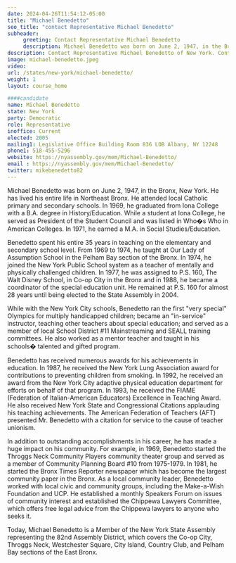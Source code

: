 ```yaml
---
date: 2024-04-26T11:54:12-05:00
title: "Michael Benedetto"
seo_title: "contact Representative Michael Benedetto"
subheader:
     greeting: Contact Representative Michael Benedetto
     description: Michael Benedetto was born on June 2, 1947, in the Bronx, New York. He has lived his entire life in Northeast Bronx. He attended local Catholic primary and secondary schools. In 1969, he graduated from Iona College with a B.A. degree in History/Education. While a student at Iona College, he served as President of the Student Council and was listed in Who�s Who in American Colleges. In 1971, he earned a M.A. in Social Studies/Education.
description: Contact Representative Michael Benedetto of New York. Contact information for Michael Benedetto includes email address, phone number, and mailing address.
image: michael-benedetto.jpeg
video:
url: /states/new-york/michael-benedetto/
weight: 1
layout: course_home

####candidate
name: Michael Benedetto
state: New York
party: Democratic
role: Representative
inoffice: Current
elected: 2005
mailing1: Legislative Office Building Room 836 LOB Albany, NY 12248
phone1: 518-455-5296
website: https://nyassembly.gov/mem/Michael-Benedetto/
email : https://nyassembly.gov/mem/Michael-Benedetto/
twitter: mikebenedetto82
---
```

Michael Benedetto was born on June 2, 1947, in the Bronx, New York. He has lived his entire life in Northeast Bronx. He attended local Catholic primary and secondary schools. In 1969, he graduated from Iona College with a B.A. degree in History/Education. While a student at Iona College, he served as President of the Student Council and was listed in Who�s Who in American Colleges. In 1971, he earned a M.A. in Social Studies/Education.

Benedetto spent his entire 35 years in teaching on the elementary and secondary school level. From 1969 to 1974, he taught at Our Lady of Assumption School in the Pelham Bay section of the Bronx. In 1974, he joined the New York Public School system as a teacher of mentally and physically challenged children. In 1977, he was assigned to P.S. 160, The Walt Disney School, in Co-op City in the Bronx and in 1988, he became a coordinator of the special education unit. He remained at P.S. 160 for almost 28 years until being elected to the State Assembly in 2004.

While with the New York City schools, Benedetto ran the first "very special" Olympics for multiply handicapped children; became an "in-service" instructor, teaching other teachers about special education; and served as a member of local School District #11 Mainstreaming and SEALL training committees. He also worked as a mentor teacher and taught in his schools� talented and gifted program.

Benedetto has received numerous awards for his achievements in education. In 1987, he received the New York Lung Association award for contributions to preventing children from smoking. In 1992, he received an award from the New York City adaptive physical education department for efforts on behalf of that program. In 1993, he received the FIAME (Federation of Italian-American Educators) Excellence in Teaching Award. He also received New York State and Congressional Citations applauding his teaching achievements. The American Federation of Teachers (AFT) presented Mr. Benedetto with a citation for service to the cause of teacher unionism.

In addition to outstanding accomplishments in his career, he has made a huge impact on his community. For example, in 1969, Benedetto started the Throggs Neck Community Players community theater group and served as a member of Community Planning Board #10 from 1975-1979. In 1981, he started the Bronx Times Reporter newspaper which has become the largest community paper in the Bronx. As a local community leader, Benedetto worked with local civic and community groups, including the Make-a-Wish Foundation and UCP. He established a monthly Speakers Forum on issues of community interest and established the Chippewa Lawyers Committee, which offers free legal advice from the Chippewa lawyers to anyone who seeks it.

Today, Michael Benedetto is a Member of the New York State Assembly representing the 82nd Assembly District, which covers the Co-op City, Throggs Neck, Westchester Square, City Island, Country Club, and Pelham Bay sections of the East Bronx.
